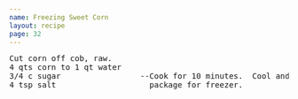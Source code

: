 ```yaml
---
name: Freezing Sweet Corn
layout: recipe
page: 32
---
```


<pre>
Cut corn off cob, raw.
4 qts corn to 1 qt water
3/4 c sugar                 --Cook for 10 minutes.  Cool and
4 tsp salt                    package for freezer.
</pre>

